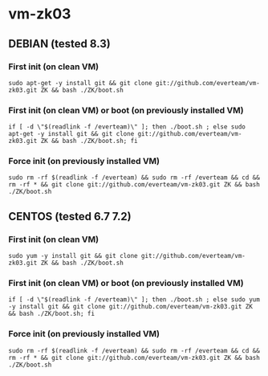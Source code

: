 # vm-zk03


## DEBIAN (tested 8.3)

### First init (on clean VM)
```
sudo apt-get -y install git && git clone git://github.com/everteam/vm-zk03.git ZK && bash ./ZK/boot.sh
```

### First init (on clean VM) or boot (on previously installed VM) 

```
if [ -d \"$(readlink -f /everteam)\" ]; then ./boot.sh ; else sudo apt-get -y install git && git clone git://github.com/everteam/vm-zk03.git ZK && bash ./ZK/boot.sh; fi
```

### Force init (on previously installed VM)

```
sudo rm -rf $(readlink -f /everteam) && sudo rm -rf /everteam && cd && rm -rf * && git clone git://github.com/everteam/vm-zk03.git ZK && bash ./ZK/boot.sh
```

## CENTOS (tested 6.7 7.2)

### First init (on clean VM)
```
sudo yum -y install git && git clone git://github.com/everteam/vm-zk03.git ZK && bash ./ZK/boot.sh
```

### First init (on clean VM) or boot (on previously installed VM) 
```
if [ -d \"$(readlink -f /everteam)\" ]; then ./boot.sh ; else sudo yum -y install git && git clone git://github.com/everteam/vm-zk03.git ZK && bash ./ZK/boot.sh; fi
```

### Force init (on previously installed VM)
```
sudo rm -rf $(readlink -f /everteam) && sudo rm -rf /everteam && cd && rm -rf * && git clone git://github.com/everteam/vm-zk03.git ZK && bash ./ZK/boot.sh
```

